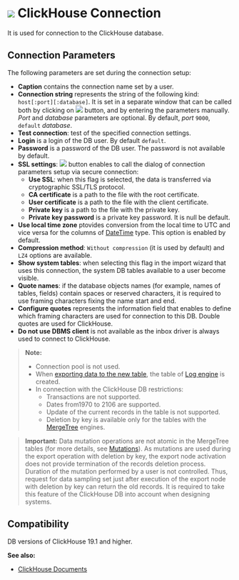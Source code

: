 # ![ ](../../../images/icons/data-sources/db-clickhouse_default.svg) ClickHouse Connection

It is used for connection to the ClickHouse database.

## Connection Parameters

The following parameters are set during the connection setup:

* **Caption** contains the connection name set by a user.
* **Connection string** represents the string of the following kind: `host[:port][:database]`. It is set in a separate window that can be called both by clicking on ![ ](../../../images/extjs-theme/form/open-trigger/open-trigger_default.svg) button, and by entering the parameters manually. *Port* and *database* parameters are optional. By default, *port* `9000`, `default` *database*.
* **Test connection**: test of the specified connection settings.
* **Login** is a login of the DB user. By default `default`.
* **Password** is a password of the DB user. The password is not available by default.
* **SSL settings**: ![ ](../../../images/extjs-theme/form/open-trigger/open-trigger_default.svg) button enables to call the dialog of connection parameters setup via secure connection:
   * **Use SSL**: when this flag is selected, the data is transferred via cryptographic SSL/TLS protocol.
   * **CA certificate** is a path to the file with the root certificate.
   * **User certificate** is a path to the file with the client certificate.
   * **Private key** is a path to the file with the private key.
   * **Private key password** is a private key password. It is null be default.
* **Use local time zone** ptovides conversion from the local time to UTC and vice versa for the columns of [DateTime](https://clickhouse.tech/docs/ru/sql_reference/data_types/datetime/) type. This option is enabled by default.
* **Compression method**: `Without compression` (it is used by default) and `LZ4` options are available.
* **Show system tables**: when selecting this flag in the import wizard that uses this connection, the system DB tables available to a user become visible.
* **Quote names**: if the database objects names (for example, names of tables, fields) contain spaces or reserved characters, it is required to use framing characters fixing the name start and end.
* **Configure quotes** represents the information field that enables to define which framing characters are used for connection to this DB. Double quotes are used for ClickHouse.
* **Do not use DBMS client** is not available as the inbox driver is always used to connect to ClickHouse.

> **Note:**
> * Connection pool is not used.
> * When [exporting data to the new table](../../export/database/new-table-design.md), the table of [Log engine](https://clickhouse.tech/docs/ru/engines/table_engines/log_family/log/) is created.
> * In connection with the ClickHouse DB restrictions:
>    * Transactions are not supported.
>    * Dates from1970 to 2106 are supported.
>    * Update of the current records in the table is not supported.
>    * Deletion by key is available only for the tables with the [MergeTree](https://clickhouse.tech/docs/ru/engines/table_engines/#mergetree) engines.

> **Important:** Data mutation operations are not atomic in the MergeTree tables (for more details, see [Mutations](https://clickhouse.tech/docs/ru/sql_reference/statements/alter/#alter-mutations)). As mutations are used during the export operation with deletion by key, the export node activation does not provide termination of the records deletion process. Duration of the mutation performed by a user is not controlled. Thus, request for data sampling set just after execution of the export node with deletion by key can return the old records.
> It is required to take this feature of the ClickHouse DB into account when designing systems.

## Compatibility

DB versions of ClickHouse 19.1 and higher.

**See also:**
* [ClickHouse Documents](https://clickhouse.tech/docs/ru/)